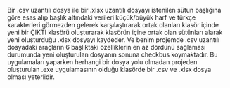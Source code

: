 Bir .csv uzantılı dosya ile bir .xlsx uzantılı dosyayı istenilen sütun başlığına göre esas alıp başlık altındaki verileri küçük/büyük harf ve türkçe karakterleri görmezden gelerek karşılaştırarak ortak olanları
klasör içinde yeni bir ÇIKTI klasörü oluşturarak klasörün içine ortak olan sütünları alarak yeni oluşturduğu .xlsx dosyayı kaydeder.
Ve benim projemde .csv uzantılı dosyadaki araçların 6 başlıktaki özelliklerin en az dördünü sağlaması durumunda yeni oluşturulan dosyanın sonuna checkbus koymaktadır.
Bu uygulamaları yaparken herhangi bir dosya yolu olmadan projeden oluşturulan .exe uygulamasının olduğu klasörde bir .csv ve .xlsx dosya olması yeterlidir.
